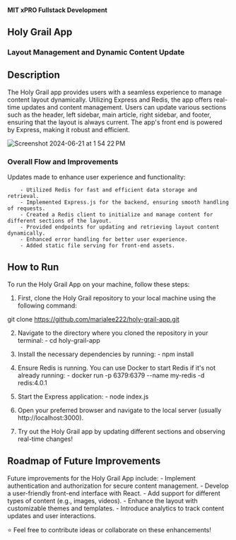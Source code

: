#### MIT xPRO Fullstack Development
## Holy Grail App
### Layout Management and Dynamic Content Update

## Description 
The Holy Grail app provides users with a seamless experience to manage content layout dynamically. Utilizing Express and Redis, the app offers real-time updates and content management. Users can update various sections such as the header, left sidebar, main article, right sidebar, and footer, ensuring that the layout is always current. The app's front end is powered by Express, making it robust and efficient.

![Screenshot 2024-06-21 at 1 54 22 PM](https://github.com/marialee222/holy-grail-app/assets/150623001/09bdb5d5-9d33-4d72-aead-4ac2a473fa0f)

### Overall Flow and Improvements
Updates made to enhance user experience and functionality: 

		- Utilized Redis for fast and efficient data storage and retrieval.
		- Implemented Express.js for the backend, ensuring smooth handling of requests.
		- Created a Redis client to initialize and manage content for different sections of the layout.
		- Provided endpoints for updating and retrieving layout content dynamically.
		- Enhanced error handling for better user experience.
		- Added static file serving for front-end assets.

## How to Run
To run the Holy Grail App on your machine, follow these steps: 

1. First, clone the Holy Grail repository to your local machine using the following command:

git clone https://github.com/marialee222/holy-grail-app.git

2. Navigate to the directory where you cloned the repository in your terminal:
		 - cd holy-grail-app

3. Install the necessary dependencies by running:
		 - npm install 

4. Ensure Redis is running. You can use Docker to start Redis if it's not already running:
	 	- docker run -p 6379:6379 --name my-redis -d redis:4.0.1

5. Start the Express application:
	 	- node index.js 

6. Open your preferred browser and navigate to the local server (usually http://localhost:3000).

7. Try out the Holy Grail app by updating different sections and observing real-time changes!

## Roadmap of Future Improvements
Future improvements for the Holy Grail App include:
	- Implement authentication and authorization for secure content management.
	- Develop a user-friendly front-end interface with React.
	- Add support for different types of content (e.g., images, videos).
	- Enhance the layout with customizable themes and templates.
	- Introduce analytics to track content updates and user interactions.
   
:star: Feel free to contribute ideas or collaborate on these enhancements!
